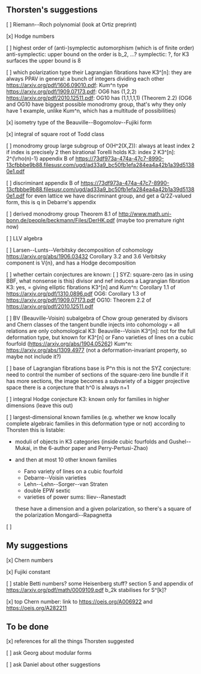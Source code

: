 
Thorsten's suggestions
----------------------

[ ] Riemann--Roch polynomial
  (look at Ortiz preprint)

[x] Hodge numbers

[ ] highest order of (anti-)symplectic automorphism (which is of finite order)
  anti-symplectic: upper bound on the order is b_2, ...?
  symplectic: ?, for K3 surfaces the upper bound is 8

[ ] which polarization type their Lagrangian fibrations have
  K3^[n]: they are always PPAV
  in general: a bunch of integers dividing each other
  https://arxiv.org/pdf/1606.09010.pdf: Kum^n type
  https://arxiv.org/pdf/1909.07173.pdf: OG6 has (1,2,2)
  https://arxiv.org/pdf/2010.12511.pdf: OG10 has (1,1,1,1,1) (Theorem 2.2)
  (OG6 and OG10 have biggest possible monodromy group, that's why they only have 1 example, unlike Kum^n, which has a multitude of possibilities)

[x] isometry type of the Beauville--Bogomolov--Fujiki form

[x] integral of square root of Todd class

[ ] monodromy group
  large subgroup of O(H^2(X,Z)): always at least index 2
  if index is precisely 2 then birational Torelli holds
  K3: index 2
  K3^[n]: 2^{\rho(n)-1}
  appendix B of https://73df973a-474a-47c7-8990-13cfbbbe9b88.filesusr.com/ugd/ad33a9_bc50fb1efa284ea4a42b1a39d51380e1.pdf

[ ] discriminant
  appendix B of https://73df973a-474a-47c7-8990-13cfbbbe9b88.filesusr.com/ugd/ad33a9_bc50fb1efa284ea4a42b1a39d51380e1.pdf
  for even lattice we have discriminant group, and get a Q/2Z-valued form, this is q in Debarre's appendix

[ ] derived monodromy group
  Theorem 8.1 of http://www.math.uni-bonn.de/people/beckmann/Files/DerHK.pdf
  (maybe too premature right now)

[ ] LLV algebra

[ ] Larsen--Lunts--Verbitsky decomposition of cohomology
  https://arxiv.org/abs/1906.03432
  Corollary 3.2 and 3.6
  Verbitsky component is V{n}, and has a Hodge decomposition

[ ] whether certain conjectures are known:
  [ ] SYZ: square-zero (as in using BBF, what nonsense is this) divisor and nef induces a Lagrangian fibration
    K3: yes, = giving elliptic fibrations
    K3^[n] and Kum^n: Corollary 1.1 of https://arxiv.org/pdf/1310.0896.pdf
    OG6: Corollary 1.3 of https://arxiv.org/pdf/1909.07173.pdf
    OG10: Theorem 2.2 of https://arxiv.org/pdf/2010.12511.pdf

  [ ] BV (Beauville-Voisin)
    subalgebra of Chow group generated by divisors and Chern classes of the tangent bundle injects into cohomology
    = all relations are only cohomological
    K3: Beauville--Voisin
    K3^[n]: not for the full deformation type, but known for K3^[n] or Fano varieties of lines on a cubic fourfold
    (https://arxiv.org/abs/1904.05262)
    Kum^n: https://arxiv.org/abs/1309.4977
    (not a deformation-invariant property, so maybe not include it?)

  [ ] base of Lagrangian fibrations base is P^n
    this is not the SYZ conjecture: need to control the number of sections of the square-zero line bundle
    if it has more sections, the image becomes a subvariety of a bigger projective space
    there is a conjecture that h^0 is always n+1

  [ ] integral Hodge conjecture
    K3: known
    only for families in higher dimensions
    (leave this out)

[ ] largest-dimensional known families (e.g. whether we know locally complete algebraic families in this deformation type or not)
  according to Thorsten this is listable:
  - moduli of objects in K3 categories (inside cubic fourfolds and Gushel--Mukai, in the 6-author paper and Perry-Pertusi-Zhao)
  - and then at most 10 other known families
    - Fano variety of lines on a cubic fourfold
    - Debarre--Voisin varieties
    - Lehn--Lehn--Sorger--van Straten
    - double EPW sextic
    - varieties of power sums: Iliev--Ranestadt

    these have a dimension
    and a given polarization, so there's a square of the polarization
    Mongardi--Rapagnetta

[ ] 

My suggestions
--------------

[x] Chern numbers

[x] Fujiki constant

[ ] stable Betti numbers? some Heisenberg stuff?
  section 5 and appendix of https://arxiv.org/pdf/math/0009109.pdf
  b_2k stabilises for S^[k]?

[x] top Chern number: link to https://oeis.org/A006922 and https://oeis.org/A282211


To be done
----------

[x] references for all the things Thorsten suggested

[ ] ask Georg about modular forms

[ ] ask Daniel about other suggestions
